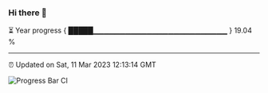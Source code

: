 ### Hi there 👋

⏳ Year progress { █████▁▁▁▁▁▁▁▁▁▁▁▁▁▁▁▁▁▁▁▁▁▁▁▁▁ } 19.04 %

---

⏰ Updated on Sat, 11 Mar 2023 12:13:14 GMT

![Progress Bar CI](https://github.com/Shyam-Makwana/GitHub-Actions-Demo/workflows/Progress%20Bar%20CI/badge.svg)
